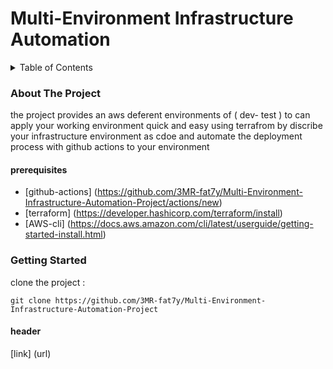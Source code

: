 # Multi-Environment Infrastructure Automation



<!-- TABLE OF CONTENTS -->
<details>
  <summary>Table of Contents</summary>
  <ol>
    <li>
      <a href="#about-the-project">About The Project</a>
      <ul>
        <li><a href="#prerequisites">prerequisites</a></li>
      </ul>
    </li>
    <li>
      <a href="#getting-started">Getting Started</a>
      <ul>
        <li><a href="#prerequisites">Prerequisites</a></li>
        <li><a href="#installation">Installation</a></li>
      </ul>
    </li>
    <li><a href="#usage">Usage</a></li>
  </ol>
</details>




### About The Project
the project provides an aws deferent environments of ( dev- test ) to can apply your working environment quick and easy using terrafrom by discribe your infrastructure environment as cdoe and automate the deployment process with github actions to your environment 

#### prerequisites
* [github-actions] (https://github.com/3MR-fat7y/Multi-Environment-Infrastructure-Automation-Project/actions/new)
* [terraform] (https://developer.hashicorp.com/terraform/install)
* [AWS-cli] (https://docs.aws.amazon.com/cli/latest/userguide/getting-started-install.html)


### Getting Started 

clone the project :

```
git clone https://github.com/3MR-fat7y/Multi-Environment-Infrastructure-Automation-Project

```
#### header
[link] (url)

<!-- for add pic -->
<ing src= "url" width="" height="">

<!-- here to can add tow pics at the line -->
<div> 
<ing src= "./Untitled Diagram.png" width="" height="">
<ing src= "url" width="" height="">
</div>